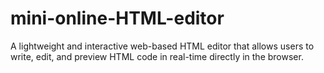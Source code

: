 # mini-online-HTML-editor
A lightweight and interactive web-based HTML editor that allows users to write, edit, and preview HTML code in real-time directly in the browser.
